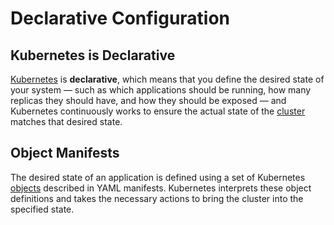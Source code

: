 
# Declarative Configuration

## Kubernetes is Declarative

[Kubernetes](../what-is-kubernetes) is **declarative**, which means that you define the desired state of your system — 
such as which applications should be running, how many replicas they should have, and how they should be exposed — and 
Kubernetes continuously works to ensure the actual state of the [cluster](../clusters) matches that 
desired state.

## Object Manifests

The desired state of an application is defined using a set of Kubernetes [objects](../objects) described in YAML 
manifests. Kubernetes interprets these object definitions and takes the necessary actions to bring the cluster into the 
specified state.
